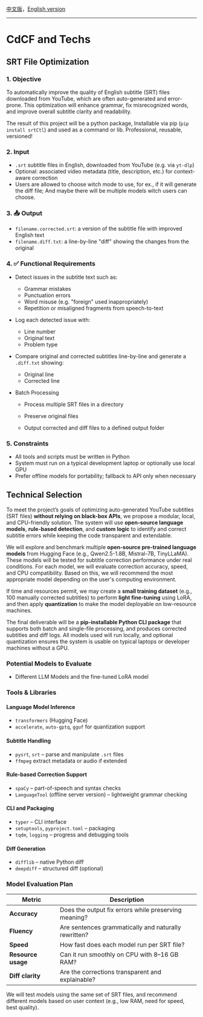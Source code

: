 [中文版](./CDCF&Techs_ZH.md)，[English version](./CDCF&Techs_EN)

---

# CdCF and Techs

## SRT File Optimization

### 1. Objective

To automatically improve the quality of English subtitle (SRT) files downloaded from YouTube, which are often auto-generated and error-prone. This optimization will enhance grammar, fix misrecognized words, and improve overall subtitle clarity and readability.

The result of this project will be a python package, Installable via pip (`pip install srtCtl`) and used as a command or lib. Professional, reusable, versioned!

### 2. Input

- `.srt` subtitle files in English, downloaded from YouTube (e.g. via `yt-dlp`)
- Optional: associated video metadata (title, description, etc.) for context-aware correction
- Users are allowed to choose witch mode to use, for ex., if it will generate the diff file; And maybe there will be multiple models witch users can choose.

### 3. 📤 Output

- `filename.corrected.srt`: a version of the subtitle file with improved English text
- `filename.diff.txt`: a line-by-line "diff" showing the changes from the original

### 4. ✅ Functional Requirements

- Detect issues in the subtitle text such as:
  - Grammar mistakes
  - Punctuation errors
  - Word misuse (e.g. "foreign" used inappropriately)
  - Repetition or misaligned fragments from speech-to-text
- Log each detected issue with:
  - Line number
  - Original text
  - Problem type

- Compare original and corrected subtitles line-by-line and generate a `.diff.txt` showing:

  - Original line
  - Corrected line

- Batch Processing

  - Process multiple SRT files in a directory

  - Preserve original files

  - Output corrected and diff files to a defined output folder

### 5. Constraints

- All tools and scripts must be written in Python
- System must run on a typical development laptop or optionally use local GPU
- Prefer offline models for portability; fallback to API only when necessary

## Technical Selection

To meet the project’s goals of optimizing auto-generated YouTube subtitles (SRT files) **without relying on black-box APIs**, we propose a modular, local, and CPU-friendly solution. The system will use **open-source language models**, **rule-based detection**, and **custom logic** to identify and correct subtitle errors while keeping the code transparent and extendable.

We will explore and benchmark multiple **open-source pre-trained language models** from Hugging Face (e.g., Qwen2.5-1.8B, Mistral-7B, TinyLLaMA). These models will be tested for subtitle correction performance under real conditions. For each model, we will evaluate correction accuracy, speed, and CPU compatibility. Based on this, we will recommend the most appropriate model depending on the user's computing environment.

If time and resources permit, we may create a **small training dataset** (e.g., 100 manually corrected subtitles) to perform **light fine-tuning** using LoRA, and then apply **quantization** to make the model deployable on low-resource machines.

The final deliverable will be a **pip-installable Python CLI package** that supports both batch and single-file processing, and produces corrected subtitles and diff logs. All models used will run locally, and optional quantization ensures the system is usable on typical laptops or developer machines without a GPU.

### Potential Models to Evaluate

- Different LLM Models and the fine-tuned LoRA model

### Tools & Libraries

#### Language Model Inference

- `transformers` (Hugging Face)
- `accelerate`, `auto-gptq`, `gguf` for quantization support

#### Subtitle Handling

- `pysrt`, `srt` – parse and manipulate `.srt` files
- `ffmpeg` extract metadata or audio if extended

#### Rule-based Correction Support

- `spaCy` – part-of-speech and syntax checks
- `LanguageTool` (offline server version) – lightweight grammar checking

#### CLI and Packaging

- `typer` – CLI interface
- `setuptools`, `pyproject.toml` – packaging
- `tqdm`, `logging` – progress and debugging tools

#### Diff Generation

- `difflib` – native Python diff
- `deepdiff` – structured diff (optional)

### Model Evaluation Plan

| Metric             | Description                                          |
| ------------------ | ---------------------------------------------------- |
| **Accuracy**       | Does the output fix errors while preserving meaning? |
| **Fluency**        | Are sentences grammatically and naturally rewritten? |
| **Speed**          | How fast does each model run per SRT file?           |
| **Resource usage** | Can it run smoothly on CPU with 8–16 GB RAM?         |
| **Diff clarity**   | Are the corrections transparent and explainable?     |

We will test models using the same set of SRT files, and recommend different models based on user context (e.g., low RAM, need for speed, best quality).